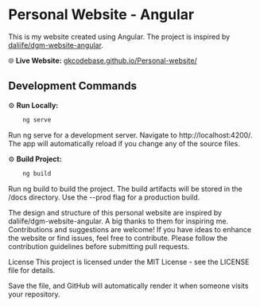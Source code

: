 # Personal Website - Angular

This is my website created using Angular. The project is inspired by [daliife/dgm-website-angular](https://github.com/daliife/dgm-website-angular).

🌐 **Live Website:** [gkcodebase.github.io/Personal-website/](https://gkcodebase.github.io/Personal-website/)

## Development Commands

⚙️ **Run Locally:**

```bash
    ng serve
```
Run ng serve for a development server. Navigate to http://localhost:4200/. The app will automatically reload if you change any of the source files.

⚙️ **Build Project:**
```bash
    ng build
```
Run ng build to build the project. The build artifacts will be stored in the /docs directory. Use the --prod flag for a production build.

The design and structure of this personal website are inspired by daliife/dgm-website-angular. A big thanks to them for inspiring me.
Contributions and suggestions are welcome! If you have ideas to enhance the website or find issues, feel free to contribute.
Please follow the contribution guidelines before submitting pull requests.

License
This project is licensed under the MIT License - see the LICENSE file for details.


Save the file, and GitHub will automatically render it when someone visits your repository.
